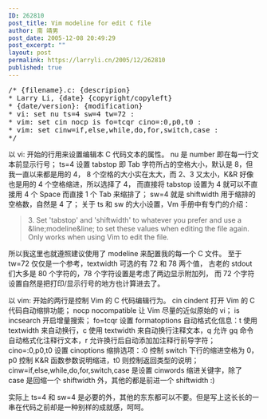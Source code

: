 ```yaml
---
ID: 262810
post_title: Vim modeline for edit C file
author: 南 靖男
post_date: 2005-12-08 20:49:29
post_excerpt: ""
layout: post
permalink: https://larryli.cn/2005/12/262810
published: true
---
```

<pre>/* {filename}.c: {descripion}
* Larry Li, {date} {copyright/copyleft}
* {date/version}: {modification}
* vi: set nu ts=4 sw=4 tw=72 :
* vim: set cin nocp is fo=tcqr cino=:0,p0,t0 :
* vim: set cinw=if,else,while,do,for,switch,case :
*/</pre>
以 vi: 开始的行用来设置编辑本 C 代码文本的属性。
nu 是 number 即在每一行文本前显示行号；
ts=4 设置 tabstop 即 Tab 字符所占的空格大小，默认是 8，但我一直以来都是用的 4，
8 个空格的大小实在太大，而 2、3 又太小，K&amp;R 好像也是用的 4 个空格缩进，所以选择了 4，
而直接将 tabstop 设置为 4 就可以不直接用 4 个 Space 而直接 1 个 Tab 来缩排了；
sw=4 就是 shiftwidth 用于缩排的空格数，自然是 4 了；
关于 ts 和 sw 的大小设置，Vm 手册中有专门的介绍：
<!--more-->
<blockquote>	3. Set 'tabstop' and 'shiftwidth' to whatever you prefer and use a
&amp;line;modeline&amp;line; to set these values when editing the file again.	Only
works when using Vim to edit the file.</blockquote>
所以我这里也就遵照建议使用了 modeline 来配置我的每一个 C 文件。
至于 tw=72 仅仅是一个参考，textwidth 可选的有 72 和 78 两个值，
古老的 stdout 们大多是 80 个字符的，78 个字符设置是考虑了两边显示附加列，
而 72 个字符设置自然是把打印/显示行号的地方也计算进去了。

以 vim: 开始的两行是控制 Vim 的 C 代码编辑行为。
cin cindent 打开 Vim 的 C 代码自动缩排功能；
nocp nocompatible 让 Vim 尽量的近似原始的 vi；
is incsearch 开启增量搜索；
fo=tcqr 设置 formatoptions 自动格式化信息：t 使用 textwidth 来自动换行，c 使用 textwidth 来自动换行注释文本，q 允许 gq 命令自动格式化注释行文本，r 允许换行后自动添加加注释行前导字符；
cino=:0,p0,t0 设置 cinoptions 缩排选项：:0 控制 switch 下行的缩进空格为 0，p0 控制 K&amp;R 函数参数说明缩进，t0 则控制返回类型的说明；
cinw=if,else,while,do,for,switch,case 是设置 cinwords 缩进关键字，除了 case 是回缩一个 shiftwidth 外，其他的都是前进一个 shiftwidth :)

实际上 ts=4 和 sw=4 是必要的外，其他的东东都可以不要。但是写上这长长的一串在代码之前却是一种别样的成就感，呵呵。